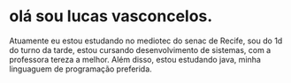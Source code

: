 # olá sou lucas vasconcelos.
Atuamente eu estou estudando no mediotec do senac de Recife, sou do 1d do turno da tarde, estou cursando desenvolvimento de sistemas, com a professora tereza a melhor.
Além disso, estou estudando java, minha linguaguem de programação preferida.
